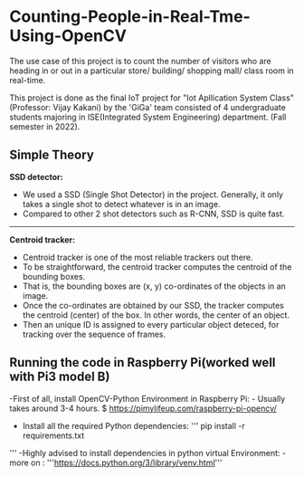 # Counting-People-in-Real-Tme-Using-OpenCV
The use case of this project is to count the number of visitors who are heading in or out in a particular store/ building/ shopping mall/ class room in real-time.

This project is done as the final IoT project for "Iot Apllication System Class"(Professor: Vijay Kakani) by the 'GiGa' team consisted of 4 undergraduate students majoring in ISE(Integrated System Engineering) department. (Fall semester in 2022).

## Simple Theory
**SSD detector:**
- We used a SSD (Single Shot Detector) in the project. Generally, it only takes a single shot to detect whatever is in an image.
- Compared to other 2 shot detectors such as R-CNN, SSD is quite fast.
---
**Centroid tracker:**
- Centroid tracker is one of the most reliable trackers out there.
- To be straightforward, the centroid tracker computes the centroid of the bounding boxes.
- That is, the bounding boxes are (x, y) co-ordinates of the objects in an image. 
- Once the co-ordinates are obtained by our SSD, the tracker computes the centroid (center) of the box. In other words, the center of an object.
- Then an unique ID is assigned to every particular object deteced, for tracking over the sequence of frames.

## Running the code in Raspberry Pi(worked well with Pi3 model B)
-First of all, install OpenCV-Python Environment in Raspberry Pi:
    - Usually takes around 3-4 hours.
    $ https://pimylifeup.com/raspberry-pi-opencv/
- Install all the required Python dependencies:
'''
pip install -r requirements.txt

'''
    -Highly advised to install dependencies in python virtual Environment:
      -more on : '''https://docs.python.org/3/library/venv.html'''
